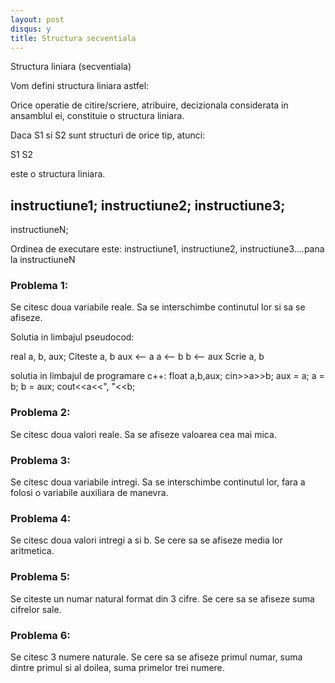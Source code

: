 ```yaml
---
layout: post
disqus: y
title: Structura secventiala
---
```


Structura liniara (secventiala)

Vom defini structura liniara astfel:

Orice operatie de citire/scriere, atribuire, decizionala considerata in ansamblul ei, constituie o structura liniara.

Daca S1 si S2 sunt structuri de orice tip, atunci: 

S1
S2

este o structura liniara.

instructiune1;
instructiune2;
instructiune3;
--------------
instructiuneN;
 
Ordinea de executare este: instructiune1, instructiune2, instructiune3....pana la instructiuneN

### Problema 1:

Se citesc doua variabile reale. Sa se interschimbe continutul lor si sa se afiseze.

Solutia in limbajul pseudocod:

real a, b, aux;
Citeste a, b
aux <-- a
a <--  b
b <-- aux
Scrie a, b

solutia in limbajul de programare c++:
float a,b,aux;
cin>>a>>b;
aux = a;
a = b;
b = aux;
cout<<a<<", "<<b;

### Problema 2:

Se citesc doua valori reale. Sa se afiseze valoarea cea mai mica.

### Problema 3:

Se citesc doua variabile intregi. Sa se interschimbe continutul lor, fara a folosi o variabile auxiliara de manevra.

### Problema 4:

Se citesc doua valori intregi a si b. Se cere sa se afiseze media lor aritmetica.

### Problema 5:

Se citeste un numar natural format din 3 cifre. Se cere sa se afiseze suma cifrelor sale. 

### Problema 6:

Se citesc 3 numere naturale. Se cere sa se afiseze primul numar, suma dintre primul si al doilea, suma primelor trei numere.  
    
     
  




